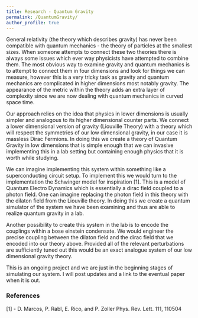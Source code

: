 ```yaml
---
title: Research - Quantum Gravity
permalink: /QuantumGravity/
author_profile: true
---
```


General relativity (the theory which describes gravity) has never been compatible with quantum mechanics - the theory of particles at the smallest sizes. When someone attempts to connect these two theories there is always some issues which ever way physicists have attempted to combine them. The most obvious way to examine gravity and quantum mechanics is to attempt to connect them in four dimensions and look for things we can measure, however this is a very tricky task as gravity and quantum mechanics are complicated in higher dimensions most notably gravity. The appearance of the metric within the theory adds an extra layer of complexity since we are now dealing with quantum mechanics in curved space time.

Our approach relies on the idea that physics in lower dimensions is usually simpler and analogous to its higher dimensional counter parts. We connect a lower dimensional version of gravity (Liouville Theory) with a theory which will respect the symmetries of our low dimensional gravity, in our case it is massless Dirac Fermions. In doing this we create a theory of Quantum Gravity in low dimensions that is simple enough that we can invasive implementing this in a lab setting but containing enough physics that it is worth while studying.

We can imagine implementing this system within something like a superconducting circuit setup. To implement this we would turn to the implementation the Schwinger model for inspiration [1]. This is a model of Quantum Electro Dynamics which is essentially a dirac field coupled to a photon field. 
One can imagine replacing the photon field in this theory with the dilaton field from the Liouville theory. In doing this we create a quantum simulator of the system we have been examining and thus are able to realize quantum gravity in a lab.

Another possibility to create this system in the lab is to encode the couplings within a bose einstein condensate. We would engineer the precise coupling between the dilaton field and the dirac field that we encoded into our theory above. Provided all of the relevant perturbations are sufficiently tuned out this would be an exact analogue system of our low dimensional gravity theory.

This is an ongoing project and we are just in the beginning stages of simulating our system. I will post updates and a link to the eventual paper when it is out.

### References

[1] - D. Marcos, P. Rabl, E. Rico, and P. Zoller Phys. Rev. Lett. 111, 110504